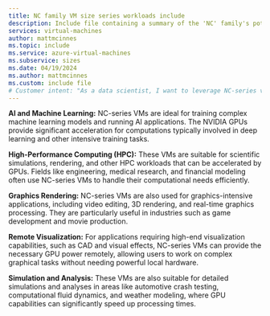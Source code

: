 ```yaml
---
title: NC family VM size series workloads include
description: Include file containing a summary of the 'NC' family's potential workloads.
services: virtual-machines
author: mattmcinnes
ms.topic: include
ms.service: azure-virtual-machines
ms.subservice: sizes
ms.date: 04/19/2024
ms.author: mattmcinnes
ms.custom: include file
# Customer intent: "As a data scientist, I want to leverage NC-series virtual machines for training machine learning models, so that I can significantly accelerate complex computations and enhance productivity in my AI projects."
---
```

**AI and Machine Learning:** NC-series VMs are ideal for training complex machine learning models and running AI applications. The NVIDIA GPUs provide significant acceleration for computations typically involved in deep learning and other intensive training tasks.

**High-Performance Computing (HPC):** These VMs are suitable for scientific simulations, rendering, and other HPC workloads that can be accelerated by GPUs. Fields like engineering, medical research, and financial modeling often use NC-series VMs to handle their computational needs efficiently.

**Graphics Rendering:** NC-series VMs are also used for graphics-intensive applications, including video editing, 3D rendering, and real-time graphics processing. They are particularly useful in industries such as game development and movie production.

**Remote Visualization:** For applications requiring high-end visualization capabilities, such as CAD and visual effects, NC-series VMs can provide the necessary GPU power remotely, allowing users to work on complex graphical tasks without needing powerful local hardware.

**Simulation and Analysis:** These VMs are also suitable for detailed simulations and analyses in areas like automotive crash testing, computational fluid dynamics, and weather modeling, where GPU capabilities can significantly speed up processing times.
